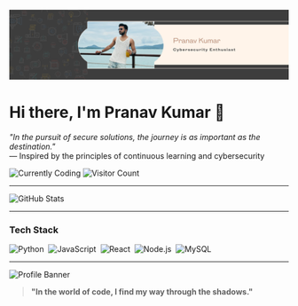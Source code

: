 ![Header bannner](https://github.com/Pranav2244/Pranav2244/blob/main/header%20banner.png)

# Hi there, I'm Pranav Kumar 👋
*"In the pursuit of secure solutions, the journey is as important as the destination."*  
— Inspired by the principles of continuous learning and cybersecurity


  ![Currently Coding](https://img.shields.io/badge/Coding-Python-blue) ![Visitor Count](https://komarev.com/ghpvc/?username=Pranav2244&color=blue)

  ---


![GitHub Stats](https://github-readme-stats.vercel.app/api?username=Pranav2244&show_icons=true)

---


### Tech Stack
![Python](https://img.shields.io/badge/-Python-05122A?style=flat&logo=python)&nbsp;
![JavaScript](https://img.shields.io/badge/-JavaScript-05122A?style=flat&logo=javascript)&nbsp;
![React](https://img.shields.io/badge/-React-05122A?style=flat&logo=react)&nbsp;
![Node.js](https://img.shields.io/badge/-Node.js-05122A?style=flat&logo=node.js)&nbsp;
![MySQL](https://img.shields.io/badge/-MySQL-05122A?style=flat&logo=mysql)&nbsp;

---

![Profile Banner](https://media.giphy.com/media/3oKIPwoeGErMmaI43S/giphy.gif)

> **"In the world of code, I find my way through the shadows."**

